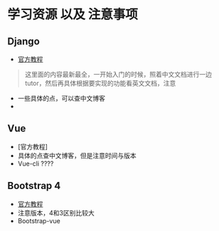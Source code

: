 # 学习资源 以及 注意事项

## Django
- [官方教程](https://docs.djangoproject.com/zh-hans/2.0/)
> 这里面的内容最新最全，一开始入门的时候，照着中文文档进行一边tutor，然后再具体根据要实现的功能看英文文档，注意
- 一些具体的点，可以查中文博客
- 

## Vue

- [官方教程]
- 具体的点查中文博客，但是注意时间与版本
- Vue-cli ????

## Bootstrap 4

- [官方教程]()
- 注意版本，4和3区别比较大
- Bootstrap-vue